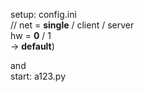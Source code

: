 setup: config.ini  
// net = <b>single</b> / client / server <br/> 
hw = <b>0</b> / 1 <br/>
-> <b>default</b>)<br/>


and<br/>
start: a123.py<br/>
